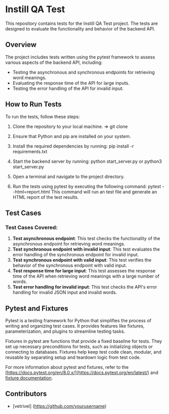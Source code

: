 # Instill QA Test

This repository contains tests for the Instill QA Test project. The tests are designed to evaluate the functionality and behavior of the backend API.

## Overview

The project includes tests written using the pytest framework to assess various aspects of the backend API, including:

- Testing the asynchronous and synchronous endpoints for retrieving word meanings.
- Evaluating the response time of the API for large inputs.
- Testing the error handling of the API for invalid input.

## How to Run Tests

To run the tests, follow these steps:

1. Clone the repository to your local machine. => git clone 
2. Ensure that Python and pip are installed on your system.
3. Install the required dependencies by running:  pip install -r requirements.txt

4. Start the backend server by running: python start_server.py or python3 start_server.py 

5. Open a terminal and navigate to the project directory.
6. Run the tests using pytest by executing the following command: pytest --html=report.html
This command will run an test file and generate an HTML report of the test results. 


## Test Cases

### Test Cases Covered:

1. **Test asynchronous endpoint**: This test checks the functionality of the asynchronous endpoint for retrieving word meanings.
2. **Test synchronous endpoint with invalid input**: This test evaluates the error handling of the synchronous endpoint for invalid input.
3. **Test synchronous endpoint with valid input**: This test verifies the behavior of the synchronous endpoint with valid input.
4. **Test response time for large input**: This test assesses the response time of the API when retrieving word meanings with a large number of words.
5. **Test error handling for invalid input**: This test checks the API's error handling for invalid JSON input and invalid words.

## Pytest and Fixtures

Pytest is a testing framework for Python that simplifies the process of writing and organizing test cases. It provides features like fixtures, parameterization, and plugins to streamline testing tasks.

Fixtures in pytest are functions that provide a fixed baseline for tests. They set up necessary preconditions for tests, such as initializing objects or connecting to databases. Fixtures help keep test code clean, modular, and reusable by separating setup and teardown logic from test code.

For more information about pytest and fixtures, refer to the [https://docs.pytest.org/en/8.0.x/](https://docs.pytest.org/en/latest/) and [fixture documentation](https://docs.pytest.org/en/latest/fixture.html).

## Contributors

- [vetrivel] (https://github.com/yourusername)

